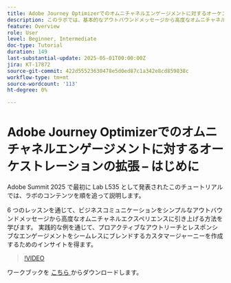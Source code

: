 ```yaml
---
title: Adobe Journey Optimizerでのオムニチャネルエンゲージメントに対するオーケストレーションの拡張 – はじめに
description: このラボでは、基本的なアウトバウンドメッセージから高度なオムニチャネルエクスペリエンスにビジネスコミュニケーションを変換する方法を説明します。 実践的な例を通じて、プロアクティブなアウトリーチとレスポンシブエンゲージメントを組み合わせたカスタマージャーニーを作成します。
feature: Overview
role: User
level: Beginner, Intermediate
doc-type: Tutorial
duration: 149
last-substantial-update: 2025-05-01T00:00:00Z
jira: KT-17872
source-git-commit: 422d55523630478e5d0ed87c1a342e8cd859838c
workflow-type: tm+mt
source-wordcount: '113'
ht-degree: 0%

---
```



# Adobe Journey Optimizerでのオムニチャネルエンゲージメントに対するオーケストレーションの拡張 – はじめに

Adobe Summit 2025 で最初に Lab L535 として発表されたこのチュートリアルでは、ラボのコンテンツを順を追って説明します。

6 つのレッスンを通じて、ビジネスコミュニケーションをシンプルなアウトバウンドメッセージから高度なオムニチャネルエクスペリエンスに引き上げる方法を学びます。 実践的な例を通じて、プロアクティブなアウトリーチとレスポンシブなエンゲージメントをシームレスにブレンドするカスタマージャーニーを作成するためのインサイトを得ます。

>[!VIDEO](https://video.tv.adobe.com/v/3457828/?learn=on&enablevpops)

ワークブックを [ こちら ](/help/summit-lab-2025/assets/summit-lab-manual-l535-final-v4.pdf) からダウンロードします。
